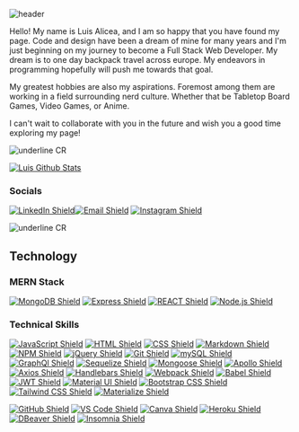 ![header](https://capsule-render.vercel.app/api?type=cylinder&color=A020F0&height=200&section=header&text=Luis%20Alicea&fontSize=90)

Hello! My name is Luis Alicea, and I am so happy that you have found my page. Code and design have been a dream of mine for many years and I'm just beginning on my journey to become a Full Stack Web Developer.
My dream is to one day backpack travel across europe. My endeavors in programming hopefully will push me towards that goal.

My greatest hobbies are also my aspirations. Foremost among them are working in a field surrounding nerd culture. Whether that be Tabletop Board Games, Video Games, or Anime.

I can't wait to collaborate with you in the future and wish you a good time exploring my page!

<!-- Kudos for finding this note!
As a reward for finding it, heres a fun fact!
The first D&D campaign I ever ran was called Dawn's Ascension-->

![underline CR](https://capsule-render.vercel.app/api?type=rect&color=A020F0&customColorList=12&height=1&reversal=true)

[![Luis Github Stats](https://github-readme-stats.vercel.app/api?username=Undrcver)](https://github.com/anuraghazra/github-readme-stats)


### Socials

[![LinkedIn Shield](https://img.shields.io/badge/LinkedIn-0A66C2?style=for-the-badge&logo=linkedin&logoColor=white)](https://www.linkedin.com/in/luis-alicea-612325233/)[![Email Shield](https://img.shields.io/badge/hotmail-EA4335?style=for-the-badge&logo=hotmail&logoColor=white)](loualiceae@hotmail.com) [![Instagram Shield](https://img.shields.io/badge/Instagram-E4405F?style=for-the-badge&logo=instagram&logoColor=white)](https://www.instagram.com/woouwie/)

![underline CR](https://capsule-render.vercel.app/api?type=rect&color=A020F0t&customColorList=12&height=1&reversal=true)

## Technology 

### MERN Stack

[![MongoDB Shield](https://img.shields.io/badge/MongoDB-47A248?&style=for-the-badge&logo=mongodb&logoColor=white)](https://www.mongodb.com/) [![Express Shield](https://img.shields.io/badge/Express-000000?&style=for-the-badge&logo=express&logoColor=white)](http://expressjs.com/) [![REACT Shield](https://img.shields.io/badge/React-222222?&style=for-the-badge&logo=react)](https://reactjs.org/) [![Node.js Shield](https://img.shields.io/badge/Node.js-339933?&style=for-the-badge&logo=node.js&logoColor=white)](https://nodejs.org/en/) 

### Technical Skills

[![JavaScript Shield](https://img.shields.io/badge/JavaScript_ES6+-F7DF1E?&style=for-the-badge&logo=javascript&logoColor=272727)](https://developer.mozilla.org/en-US/docs/Web/JavaScript) [![HTML Shield](https://img.shields.io/badge/HTML5-E34F26?&style=for-the-badge&logo=html5&logoColor=white)](https://developer.mozilla.org/en-US/docs/Glossary/HTML5) [![CSS Shield](https://img.shields.io/badge/CSS-1572B6?&style=for-the-badge&logo=css3&logoColor=white)](https://developer.mozilla.org/en-US/docs/Web/CSS) [![Markdown Shield](https://img.shields.io/badge/Markdown-000000?&style=for-the-badge&logo=markdown)](https://www.markdownguide.org/) [![NPM Shield](https://img.shields.io/badge/NPM-333333?&style=for-the-badge&logo=npm&logoColor=white)](https://www.npmjs.com/) [![jQuery Shield](https://img.shields.io/badge/jQuery-0769AD?&style=for-the-badge&logo=jquery&logoColor=white)](https://jquery.com/) [![Git Shield](https://img.shields.io/badge/GIT-F05033?&style=for-the-badge&logo=git&logoColor=white)](https://git-scm.com/) [![mySQL Shield](https://img.shields.io/badge/mySQL-4479A1?&style=for-the-badge&logo=mysql&logoColor=white)](https://www.mysql.com/) [![GraphQl Shield](https://img.shields.io/badge/GraphQl-E10098?&style=for-the-badge&logo=graphql&logoColor=white)](https://graphql.org/) [![Sequelize Shield](https://img.shields.io/badge/Sequelize-52B0E7?&style=for-the-badge&logo=sequelize&logoColor=white)](https://sequelize.org/) [![Mongoose Shield](https://img.shields.io/badge/Mongoose-AA2929?&style=for-the-badge&logo=matrix&logoColor=white)](https://mongoosejs.com/) [![Apollo Shield](https://img.shields.io/badge/Apollo-311C87?&style=for-the-badge&logo=apollographql&logoColor=white)](https://www.apollographql.com/) [![Axios Shield](https://img.shields.io/badge/Axios-5A29E4?&style=for-the-badge&logo=axios&logoColor=white)](https://axios-http.com/) [![Handlebars Shield](https://img.shields.io/badge/Handlebars-E34F26?&style=for-the-badge&logo=handlebars.js&logoColor=white)](https://handlebarsjs.com/) [![Webpack Shield](https://img.shields.io/badge/WebPack-8DD6F9?&style=for-the-badge&logo=webpack&logoColor=333333)](https://webpack.js.org/) [![Babel Shield](https://img.shields.io/badge/Babel-F9DC3E?&style=for-the-badge&logo=babel&logoColor=333333)](https://babeljs.io/) [![JWT Shield](https://img.shields.io/badge/JSON_Web_Tokens-000000?&style=for-the-badge&logo=jsonwebtokens&logoColor=white)](https://jwt.io/) [![Material UI Shield](https://img.shields.io/badge/Material_UI-007FFF?&style=for-the-badge&logo=mui&logoColor=white)](https://mui.com/) [![Bootstrap CSS Shield](https://img.shields.io/badge/Bootstrap_CSS-7952B3?&style=for-the-badge&logo=bootstrap&logoColor=white)](https://getbootstrap.com/) [![Tailwind CSS Shield](https://img.shields.io/badge/Tailwind_CSS-06B6D4?&style=for-the-badge&logo=tailwindcss&logoColor=white)](https://tailwindcss.com/) [![Materialize Shield](https://img.shields.io/badge/Materialize_CSS-eb7374?&style=for-the-badge&logo=matomo&logoColor=white)](https://materializecss.com/)

[![GitHub Shield](https://img.shields.io/badge/GitHub-121011?&style=for-the-badge&logo=github&logoColor=white)](https://github.com/) [![VS Code Shield](https://img.shields.io/badge/VS_Code-007ACC?&style=for-the-badge&logo=visual-studio-code&logoColor=white)](https://code.visualstudio.com/) [![Canva Shield](https://img.shields.io/badge/Canva-333333?&style=for-the-badge&logo=canva)](https://www.canva.com/) [![Heroku Shield](https://img.shields.io/badge/Heroku-430098?&style=for-the-badge&logo=heroku&logoColor=white)](https://www.heroku.com/what)  [![DBeaver Shield](https://img.shields.io/badge/DBeaver-58bbbd?&style=for-the-badge&logo=datadog&logoColor=white)](https://dbeaver.io/) [![Insomnia Shield](https://img.shields.io/badge/Insomnia-4000BF?&style=for-the-badge&logo=insomnia&logoColor=white)](https://docs.insomnia.rest/)

